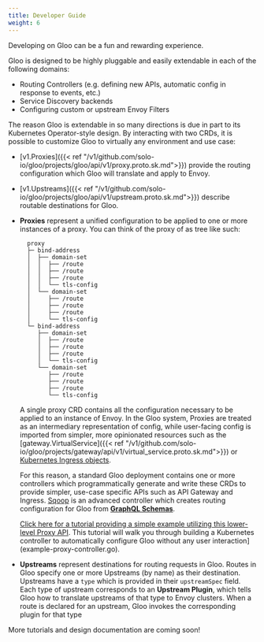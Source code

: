 ```yaml
---
title: Developer Guide
weight: 6
---
```


Developing on Gloo can be a fun and rewarding experience. 

Gloo is designed to be highly pluggable and easily extendable in each of the following domains:

- Routing Controllers (e.g. defining new APIs, automatic config in response to events, etc.)
- Service Discovery backends
- Configuring custom or upstream Envoy Filters

The reason Gloo is extendable in so many directions is due in part to its Kubernetes Operator-style design. By interacting with two CRDs, it is possible to customize Gloo to virtually any environment and use case:

* [v1.Proxies]({{< ref "/v1/github.com/solo-io/gloo/projects/gloo/api/v1/proxy.proto.sk.md">}}) provide the routing configuration which Gloo will translate and apply to Envoy.
* [v1.Upstreams]({{< ref "/v1/github.com/solo-io/gloo/projects/gloo/api/v1/upstream.proto.sk.md">}}) describe routable destinations for Gloo.

* **Proxies** represent a unified configuration to be applied to one or more instances of a proxy. You can think of the proxy of as tree like such:

        proxy
        ├─ bind-address
        │  ├── domain-set
        │  │  ├── /route
        │  │  ├── /route
        │  │  ├── /route
        │  │  └── tls-config
        │  └── domain-set
        │     ├── /route
        │     ├── /route
        │     ├── /route
        │     └── tls-config
        └─ bind-address
           ├── domain-set
           │  ├── /route
           │  ├── /route
           │  ├── /route
           │  └── tls-config
           └── domain-set
              ├── /route
              ├── /route
              ├── /route
              └── tls-config

  A single proxy CRD contains all the configuration necessary to be applied to an instance of Envoy. In the Gloo system, Proxies are treated as an intermediary representation of config, while user-facing config is imported from simpler, more opinionated resources such as the [gateway.VirtualService]({{< ref "/v1/github.com/solo-io/gloo/projects/gateway/api/v1/virtual_service.proto.sk.md">}}) or [Kubernetes Ingress objects](https://kubernetes.io/docs/concepts/services-networking/ingress/).
  
  For this reason, a standard Gloo deployment contains one or more controllers which programmatically generate and write these CRDs to provide simpler, use-case specific APIs such as API Gateway and Ingress. [Sqoop](https://sqoop.solo.io/) is an advanced controller which creates routing configuration for Gloo from [**GraphQL Schemas**](https://graphql.org/). 
  
  [Click here for a tutorial providing a simple example utilizing this lower-level Proxy API](example-proxy-controller). This tutorial will walk you through building a Kubernetes controller to automatically configure Gloo without any user interaction](example-proxy-controller.go).

* **Upstreams** represent destinations for routing requests in Gloo. Routes in Gloo specify one or more Upstreams (by name) as their destination. Upstreams have a `type` which is provided in their `upstreamSpec` field. Each type of upstream corresponds to an **Upstream Plugin**, which tells Gloo how to translate upstreams of that type to Envoy clusters. When a route is declared for an upstream, Gloo invokes the corresponding plugin for that type 

More tutorials and design documentation are coming soon!